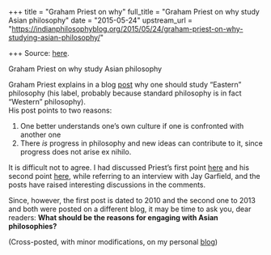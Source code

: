 +++
title = "Graham Priest on why"
full_title = "Graham Priest on why study Asian philosophy"
date = "2015-05-24"
upstream_url = "https://indianphilosophyblog.org/2015/05/24/graham-priest-on-why-studying-asian-philosophy/"

+++
Source: [here](https://indianphilosophyblog.org/2015/05/24/graham-priest-on-why-studying-asian-philosophy/).

Graham Priest on why study Asian philosophy

Graham Priest explains in a blog
[post](http://dailynous.com/2015/05/23/philosophie-sans-frontieres-guest-post-by-graham-priest/)
why one should study “Eastern” philosophy (his label, probably because
standard philosophy is in fact “Western” philosophy).  
His post points to two reasons:

1.  One better understands one’s own culture if one is confronted with
    another one
2.  There *is* progress in philosophy and new ideas can contribute to
    it, since progress does not arise ex nihilo.

It is difficult not to agree. I had discussed Priest’s first point
[here](http://elisafreschi.blogspot.co.at/2010/04/why-do-we-study-sanskrit-and-other-dead.html)
and his second point
[here](http://elisafreschi.blogspot.co.at/2013/06/why-should-philosophers-study-indian.html),
while referring to an interview with Jay Garfield, and the posts have
raised interesting discussions in the comments.

Since, however, the first post is dated to 2010 and the second one to
2013 and both were posted on a different blog, it may be time to ask
you, dear readers: **What should be the reasons for engaging with Asian
philosophies?**

(Cross-posted, with minor modifications, on my personal
[blog](http://elisafreschi.com))
